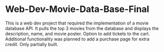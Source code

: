 # Web-Dev-Movie-Data-Base-Final
This is a web dev project that required the implementation of a movie database API. It pulls the top 3 movies from the database and displays the description, name, and movie poster. Option to add tickets to the cart. Additional functionality was planned to add a purchase page for extra credit. Only partially built.
